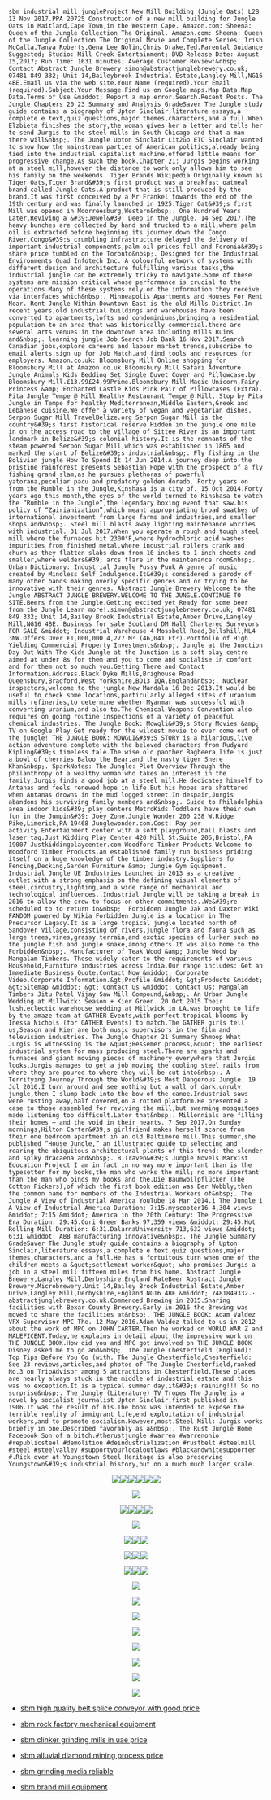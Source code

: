 
```
sbm industrial mill jungleProject New Mill Building (Jungle Oats) L2B 13 Nov 2017.PPA 20725 Construction of a new mill building for Jungle Oats in Maitland,Cape Town,in the Western Cape. Amazon.com: Sheena: Queen of the Jungle Collection The Original. Amazon.com: Sheena: Queen of the Jungle Collection The Original Movie and Complete Series: Irish McCalla,Tanya Roberts,Gena Lee Nolin,Chris Drake,Ted.Parental Guidance Suggested; Studio: Mill Creek Entertainment; DVD Release Date: August 15,2017; Run Time: 1631 minutes; Average Customer Review:&nbsp;. Contact Abstract Jungle Brewery simon@abstractjunglebrewery.co.uk; 07481 849 332; Unit 14,Baileybrook Industrial Estate,Langley Mill,NG16 4BE.Email us via the web site.Your Name (required).Your Email (required).Subject.Your Message.Find us on Google maps.Map Data.Map Data.Terms of Use &middot; Report a map error.Search.Recent Posts. The Jungle Chapters 20 23 Summary and Analysis GradeSaver The Jungle study guide contains a biography of Upton Sinclair,literature essays,a complete e text,quiz questions,major themes,characters,and a full.When Elzbieta finishes the story,the woman gives her a letter and tells her to send Jurgis to the steel mills in South Chicago and that a man there will&nbsp;. The Jungle Upton Sinclair Lit2Go ETC Sinclair wanted to show how the mainstream parties of American politics,already being tied into the industrial capitalist machine,offered little means for progressive change.As such the book.Chapter 21: Jurgis begins working at a steel mill,however the distance to work only allows him to see his family on the weekends. Tiger Brands Wikipedia Originally known as Tiger Oats,Tiger Brand&#39;s first product was a breakfast oatmeal brand called Jungle Oats.A product that is still produced by the brand.It was first conceived by a Mr Frankel towards the end of the 19th century and was finally launched in 1925.Tiger Oat&#39;s first Mill was opened in Moorreesburg,Western&nbsp;. One Hundred Years Later,Reviving a &#39;Jewel&#39; Deep in the Jungle. 14 Sep 2017.The heavy bunches are collected by hand and trucked to a mill,where palm oil is extracted before beginning its journey down the Congo River.Congo&#39;s crumbling infrastructure delayed the delivery of important industrial components,palm oil prices fell and Feronia&#39;s share price tumbled on the Toronto&nbsp;. Designed for the Industrial Environments Quad Infotech Inc. A colourful network of systems with different design and architecture fulfilling various tasks,the industrial jungle can be extremely tricky to navigate.Some of these systems are mission critical whose performance is crucial to the operations.Many of these systems rely on the information they receive via interfaces which&nbsp;. Minneapolis Apartments and Houses For Rent Near. Rent Jungle Within Downtown East is the old Mills District.In recent years,old industrial buildings and warehouses have been converted to apartments,lofts and condominiums,bringing a residential population to an area that was historically commercial.there are several arts venues in the downtown area including Mills Ruins and&nbsp;. learning jungle Job Search Job Bank 16 Nov 2017.Search Canadian jobs,explore careers and labour market trends,subscribe to email alerts,sign up for Job Match,and find tools and resources for employers. Amazon.co.uk: Bloomsbury Mill Online shopping for Bloomsbury Mill at Amazon.co.uk.Bloomsbury Mill Safari Adventure Jungle Animals Kids Bedding Set Single Duvet Cover and Pillowcase.by Bloomsbury Mill.£13.99£24.99Prime.Bloomsbury Mill Magic Unicorn,Fairy Princess &amp; Enchanted Castle Kids Pink Pair of Pillowcases (Extra). Pita Jungle Tempe @ Mill Healthy Restaurant Tempe @ Mill. Stop by Pita Jungle in Tempe for healthy Mediterranean,Middle Eastern,Greek and Lebanese cuisine.We offer a variety of vegan and vegetarian dishes. Serpon Sugar Mill TravelBelize.org Serpon Sugar Mill is the country&#39;s first historical reserve.Hidden in the jungle one mile in on the access road to the village of Sittee River is an important landmark in Belize&#39;s colonial history.It is the remnants of the steam powered Serpon Sugar Mill,which was established in 1865 and marked the start of Belize&#39;s industrial&nbsp;. Fly fishing in the Bolivian jungle How To Spend It 14 Jun 2014.A journey deep into the pristine rainforest presents Sebastian Hope with the prospect of a fly fishing grand slam,as he pursues plethoras of powerful yatorana,peculiar pacu and predatory golden dorado. Forty years on from the Rumble in the Jungle,Kinshasa is a city of. 15 Oct 2014.Forty years ago this month,the eyes of the world turned to Kinshasa to watch the “Rumble in the Jungle”,the legendary boxing event that saw.his policy of “Zairianization”,which meant appropriating broad swathes of international investment from large farms and industries,and smaller shops and&nbsp;. Steel mill blasts away lighting maintenance worries with industrial. 31 Jul 2017.When you operate a rough and tough steel mill where the furnaces hit 2300°F,where hydrochloric acid washes impurities from finished metal,where industrial rollers crank and churn as they flatten slabs down from 10 inches to 1 inch sheets and smaller,where welders&#39; arcs flare in the maintenance room&nbsp;. Urban Dictionary: Industrial Jungle Pussy Punk A genre of music created by Mindless Self Indulgence.It&#39;s considered a parody of many other bands making overly specific genres and or trying to be innovative with their genres. Abstract Jungle Brewery Welcome to the Jungle ABSTRACT JUNGLE BREWERY.WELCOME TO THE JUNGLE.CONTINUE TO SITE.Beers from the Jungle.Getting excited yet Ready for some beer from the Jungle Learn more!.simon@abstractjunglebrewery.co.uk; 07481 849 332; Unit 14,Bailey Brook Industrial Estate,Amber Drive,Langley Mill,NG16 4BE. Business for sale Scotland DM Hall Chartered Surveyors FOR SALE &middot; Industrial Warehouse 4 Mossbell Road,Bellshill,ML4 3NW.Offers Over £1,000,000 4,277 M² (46,041 Ft²).Portfolio of High Yielding Commercial Property Investments&nbsp;. Jungle at the Junction Day Out With The Kids Jungle at the Junction is a soft play centre aimed at under 8s for them and you to come and socialise in comfort and for them not so much you.Getting There and Contact Information.Address.Black Dyke Mills,Brighouse Road Queensbury,Bradford,West Yorkshire,BD13 1QA,England&nbsp;. Nuclear inspectors,welcome to the jungle New Mandala 16 Dec 2013.It would be useful to check some locations,particularly alleged sites of uranium mills refineries,to determine whether Myanmar was successful with converting uranium,and also to.The Chemical Weapons Convention also requires on going routine inspections of a variety of peaceful chemical industries. The Jungle Book: Mowgli&#39;s Story Movies &amp; TV on Google Play Get ready for the wildest movie to ever come out of the jungle! THE JUNGLE BOOK: MOWGLI&#39;S STORY is a hilarious,live action adventure complete with the beloved characters from Rudyard Kipling&#39;s timeless tale.The wise old panther Bagheera,life is just a bowl of cherries Baloo the Bear,and the nasty tiger Shere Khan&nbsp;. SparkNotes: The Jungle: Plot Overview Through the philanthropy of a wealthy woman who takes an interest in the family,Jurgis finds a good job at a steel mill.He dedicates himself to Antanas and feels renewed hope in life.But his hopes are shattered when Antanas drowns in the mud logged street.In despair,Jurgis abandons his surviving family members and&nbsp;. Guide to Philadelphia area indoor kids&#39; play centers MetroKids Toddlers have their own fun in the Jumpin&#39; Joey Zone.Jungle Wonder 200 238 W.Ridge Pike,Limerick,PA 19468 Junglewonder.com.Cost: Pay per activity.Entertainment center with a soft playground,ball blasts and laser tag.Just Kidding Play Center 420 Mill St.Suite 206,Bristol,PA 19007 Justkiddingplaycenter.com Woodford Timber Products Welcome to Woodford Timber Products,an established family run business priding itself on a huge knowledge of the timber industry.Suppliers fo Fencing,Decking,Garden Furniture &amp; Jungle Gym Equipment. Industrial Jungle UE Industries Launched in 2013 as a creative outlet,with a strong emphasis on the defining visual elements of steel,circuitry,lighting,and a wide range of mechanical and technological influences.​.Industrial Jungle will be taking a break in 2016 to allow the crew to focus on other commitments.​.We&#39;re scheduled to to return in&nbsp;. Forbidden Jungle Jak and Daxter Wiki FANDOM powered by Wikia Forbidden Jungle is a location in The Precursor Legacy.It is a large tropical jungle located north of Sandover Village,consisting of rivers,jungle flora and fauna such as large trees,vines,grassy terrain,and exotic species of lurker such as the jungle fish and jungle snake,among others.It was also home to the Forbidden&nbsp;. Manufacturer of Teak Wood &amp; Jungle Wood by Mangalam Timbers. These widely cater to the requirements of various Household,Furniture industries across India.Our range includes: Get an Immediate Business Quote.Contact Now &middot; Corporate Video.Corporate Information.&gt;Profile &middot; &gt;Products &middot; &gt;Sitemap &middot; &gt; Contact Us &middot; Contact Us: Mangalam Timbers Jitu Patel Vijay Saw Mill Compound,&nbsp;. An Urban Jungle Wedding at Millwick: Season + Kier Green. 20 Oct 2015.Their lush,eclectic warehouse wedding,at Millwick in LA,was brought to life by the amaze team at GATHER Events,with perfect tropical blooms by Inessa Nichols (for GATHER Events) to match.The GATHER girls tell us,Season and Kier are both music supervisors in the film and television industries. The Jungle Chapter 21 Summary Shmoop What Jurgis is witnessing is the &quot;Bessemer process,&quot; the earliest industrial system for mass producing steel.There are sparks and furnaces and giant moving pieces of machinery everywhere that Jurgis looks.Jurgis manages to get a job moving the cooling steel rails from where they are poured to where they will be cut into&nbsp;. A Terrifying Journey Through the World&#39;s Most Dangerous Jungle. 19 Jul 2016.I turn around and see nothing but a wall of dark,unruly jungle,then I slump back into the bow of the canoe.Industrial saws were rusting away,half covered,on a rotted platform.He presented a case to those assembled for reviving the mill,but swarming mosquitoes made listening too difficult.Later that&nbsp;. Millennials are filling their homes — and the void in their hearts. 7 Sep 2017.On Sunday mornings,Hilton Carter&#39;s girlfriend makes herself scarce from their one bedroom apartment in an old Baltimore mill.This summer,she published “House Jungle,” an illustrated guide to selecting and rearing the ubiquitous architectural plants of this trend: the slender and spiky dracaena and&nbsp;. B.Traven&#39;s Jungle Novels Marxist Education Project I am in fact in no way more important than is the typesetter for my books,the man who works the mill; no more important than the man who binds my books and the.Die Baumwollpflücker (The Cotton Pickers),of which the first book edition was Der Wobbly,then the common name for members of the Industrial Workers of&nbsp;. The Jungle A View of Industrial America YouTube 18 Mar 2014.i The Jungle i A View of Industrial America Duration: 7:15.myscooter16 4,304 views &middot; 7:15 &middot; America in the 20th Century: The Progressive Era Duration: 29:45.Cori Greer Banks 97,359 views &middot; 29:45.Hot Rolling Mill Duration: 6:31.DalarnaUniversity 713,632 views &middot; 6:31 &middot; ABB manufacturing innovative&nbsp;. The Jungle Summary GradeSaver The Jungle study guide contains a biography of Upton Sinclair,literature essays,a complete e text,quiz questions,major themes,characters,and a full.He has a fortuitous turn when one of the children meets a &quot;settlement worker&quot; who promises Jurgis a job in a steel mill fifteen miles from his home. Abstract Jungle Brewery,Langley Mill,Derbyshire,England RateBeer Abstract Jungle Brewery.Microbrewery.Unit 14,Bailey Brook Industrial Estate,Amber Drive,Langley Mill,Derbyshire,England NG16 4BE &middot; 7481849332.· abstractjunglebrewery.co.uk.Commenced Brewing in 2015.Sharing facilities with Bexar County Brewery.Early in 2016 the Brewing was moved to share the facilities at&nbsp;. THE JUNGLE BOOK: Adam Valdez VFX Supervisor MPC The. 12 May 2016.Adam Valdez talked to us in 2012 about the work of MPC on JOHN CARTER.Then he worked on WORLD WAR Z and MALEFICENT.Today,he explains in detail about the impressive work on THE JUNGLE BOOK.How did you and MPC got involved on THE JUNGLE BOOK Disney asked me to go and&nbsp;. The Jungle Chesterfield (England): Top Tips Before You Go (with. The Jungle Chesterfield,Chesterfield: See 23 reviews,articles,and photos of The Jungle Chesterfield,ranked No.3 on TripAdvisor among 5 attractions in Chesterfield.These places are nearly always stuck in the middle of industrial estate and this was no exception.It is a typical summer day,it&#39;s raining!!! So no surprise&nbsp;. The Jungle (Literature) TV Tropes The Jungle is a novel by socialist journalist Upton Sinclair,first published in 1906.It was the result of his.The book was intended to expose the terrible reality of immigrant life,end exploitation of industrial workers,and to promote socialism.However,most.Steel Mill: Jurgis works briefly in one.Described favorably as a&nbsp;. The Rust Jungle Home Facebook Son of a bitch.#therustjungle #warren #warrenohio #republicsteel #demolition #deindustrialization #rustbelt #steelmill #steel #steelvalley #supportyourlocaloutlaws #blackandwhitesupporter #.Rick over at Youngstown Steel Heritage is also preserving Youngstown&#39;s industrial history,but on a much much larger scale. 
```

<div align="center">
  
<a rel="nofollow" href="https://m.shibang-china.com?f=github&k=sbm+industrial+mill+jungle"><img src="https://static.shibang-china.com/en/l.png"></a><img src="https://static.shibang-china.com/en/hw.png"><a rel="nofollow" href="https://m.shibang-china.com/product/?f=github&k=sbm+industrial+mill+jungle"><img src="https://static.shibang-china.com/en/p.png"></a><a rel="nofollow" href="https://m.shibang-china.com/cases/?f=github&k=sbm+industrial+mill+jungle"><img src="https://static.shibang-china.com/en/c.png"></a><a rel="nofollow" href="https://m.shibang-china.com/news/?f=github&k=sbm+industrial+mill+jungle"><img src="https://static.shibang-china.com/en/n.png"></a><a rel="nofollow" href="https://m.shibang-china.com?f=github&k=sbm+industrial+mill+jungle"><img src="https://static.shibang-china.com/en/m.png"></a>

<a rel="nofollow" href="https://m.shibang-china.com/product/?f=github&k=sbm+industrial+mill+jungle"><img src="https://static.shibang-china.com/en/b.jpg"></a>
  
<a rel="nofollow" href="https://m.shibang-china.com/solution-aggregate.html?f=github&k=sbm+industrial+mill+jungle"><img src="https://static.shibang-china.com/en/a.jpg"></a><a rel="nofollow" href="https://m.shibang-china.com/solution-mine.html?f=github&k=sbm+industrial+mill+jungle"><img src="https://static.shibang-china.com/en/m.jpg"></a><a rel="nofollow" href="https://m.shibang-china.com/solution-mill.html?f=github&k=sbm+industrial+mill+jungle"><img src="https://static.shibang-china.com/en/g.jpg"></a><a rel="nofollow" href="https://m.shibang-china.com/solution-epc.html?f=github&k=sbm+industrial+mill+jungle"><img src="https://static.shibang-china.com/en/e.jpg"></a>

<a rel="nofollow" href="https://m.shibang-china.com/product/?f=github&k=sbm+industrial+mill+jungle"><img src="https://static.shibang-china.com/en/a-p.png"></a>

<a rel="nofollow" href="https://m.shibang-china.com/product/crusher/c6x.html?f=github&k=sbm+industrial+mill+jungle"><img src="https://static.shibang-china.com/en/j.jpg"></a><a rel="nofollow" href="https://m.shibang-china.com/product/crusher/ci5x.html?f=github&k=sbm+industrial+mill+jungle"><img src="https://static.shibang-china.com/en/i.jpg"></a><a rel="nofollow" href="https://m.shibang-china.com/product/crusher/hst.html?f=github&k=sbm+industrial+mill+jungle"><img src="https://static.shibang-china.com/en/c.jpg"></a>

<a rel="nofollow" href="https://m.shibang-china.com/product/mill/mtw.html?f=github&k=sbm+industrial+mill+jungle"><img src="https://static.shibang-china.com/en/mtw.jpg"></a><a rel="nofollow" href="https://m.shibang-china.com/product/mill/scm.html?f=github&k=sbm+industrial+mill+jungle"><img src="https://static.shibang-china.com/en/scm.jpg"></a><a rel="nofollow" href="https://m.shibang-china.com/product/mill/lm.html?f=github&k=sbm+industrial+mill+jungle"><img src="https://static.shibang-china.com/en/lm.jpg"></a>

<a rel="nofollow" href="https://m.shibang-china.com/product/sand/vsi6x.html?f=github&k=sbm+industrial+mill+jungle"><img src="https://static.shibang-china.com/en/6x.jpg"></a><a rel="nofollow" href="https://m.shibang-china.com/product/sand/vu.html?f=github&k=sbm+industrial+mill+jungle"><img src="https://static.shibang-china.com/en/vu.jpg"></a><a rel="nofollow" href="https://m.shibang-china.com/product/mobile/klun.html?f=github&k=sbm+industrial+mill+jungle"><img src="https://static.shibang-china.com/en/k.jpg"></a>

<a rel="nofollow" href="https://m.shibang-china.com/cases/?f=github&k=sbm+industrial+mill+jungle"><img src="https://static.shibang-china.com/en/case.png"></a>

<a rel="nofollow" href="https://m.shibang-china.com/cases/aggregate/202.html?f=github&k=sbm+industrial+mill+jungle"><img src="https://static.shibang-china.com/en/c-1.jpg"></a>

<a rel="nofollow" href="https://m.shibang-china.com/cases/aggregate/203.html?f=github&k=sbm+industrial+mill+jungle"><img src="https://static.shibang-china.com/en/c-2.jpg"></a>

<a rel="nofollow" href="https://m.shibang-china.com/cases/mill/123.html?f=github&k=sbm+industrial+mill+jungle"><img src="https://static.shibang-china.com/en/c-3.jpg"></a>

<a rel="nofollow" href="https://m.shibang-china.com/contact_us.html?f=github&k=sbm+industrial+mill+jungle"><img src="https://static.shibang-china.com/en/contact.png"></a>

<a rel="nofollow" href="https://swt.shibang-china.com/?f=github&k=sbm+industrial+mill+jungle"><img src="https://static.shibang-china.com/en/chat.png"></a>

<a rel="nofollow" href="https://whatsapp.shibangsoft.com/WhatsApp.php?f=github&k=sbm+industrial+mill+jungle"><img src="https://static.shibang-china.com/en/whatsapp.png"></a>

<a rel="nofollow" href="https://m.shibang-china.com/?f=github&k=sbm+industrial+mill+jungle"><img src="https://static.shibang-china.com/en/website.png"></a>

</div>


* [sbm high quality belt splice conveyor with good price](sbm%20high%20quality%20belt%20splice%20conveyor%20with%20good%20price.md)

* [sbm rock factory mechanical equipment](sbm%20rock%20factory%20mechanical%20equipment.md)

* [sbm clinker grinding mills in uae price](sbm%20clinker%20grinding%20mills%20in%20uae%20price.md)

* [sbm alluvial diamond mining process price](sbm%20alluvial%20diamond%20mining%20process%20price.md)

* [sbm grinding media reliable](sbm%20grinding%20media%20reliable.md)

* [sbm brand mill equipment](sbm%20brand%20mill%20equipment.md)